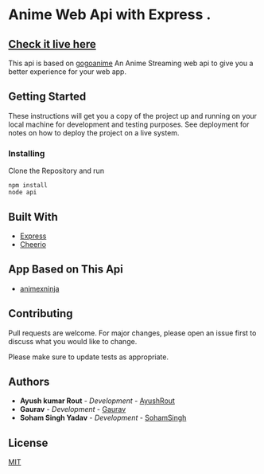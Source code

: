 # Anime Web Api with Express .

## [Check it live here](https://anime-x.herokuapp.com/)
This api is based on [gogoanime](https://www18.gogoanime.io/)
An Anime Streaming web api to give you a better experience for your web app.

## Getting Started

These instructions will get you a copy of the project up and running on your local machine for development and testing purposes. See deployment for notes on how to deploy the project on a live system.

### Installing

Clone the Repository and run

```
npm install
node api
```

## Built With

- [Express](https://expressjs.com/)
- [Cheerio](https://cheerio.js.org/)

## App Based on This Api 
- [animexninja](https://animexninja.herokuapp.com/)
## Contributing

Pull requests are welcome. For major changes, please open an issue first to discuss what you would like to change.

Please make sure to update tests as appropriate.

## Authors

- **Ayush kumar Rout** - _Development_ - [AyushRout](https://github.com/routayush1)
- **Gaurav** - _Development_ - [Gaurav](https://github.com/gauravdh9)
- **Soham Singh Yadav** - _Development_ - [SohamSingh](https://github.com/sohamsingh29)

## License
[MIT](https://choosealicense.com/licenses/mit/)